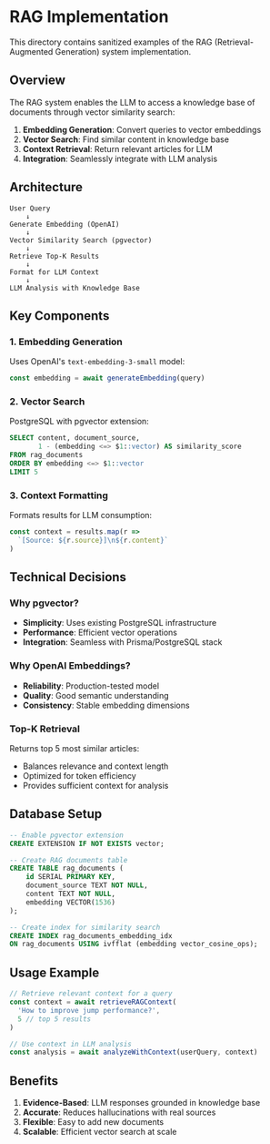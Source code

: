 # RAG Implementation

This directory contains sanitized examples of the RAG (Retrieval-Augmented Generation) system implementation.

## Overview

The RAG system enables the LLM to access a knowledge base of documents through vector similarity search:

1. **Embedding Generation**: Convert queries to vector embeddings
2. **Vector Search**: Find similar content in knowledge base
3. **Context Retrieval**: Return relevant articles for LLM
4. **Integration**: Seamlessly integrate with LLM analysis

## Architecture

```
User Query
    ↓
Generate Embedding (OpenAI)
    ↓
Vector Similarity Search (pgvector)
    ↓
Retrieve Top-K Results
    ↓
Format for LLM Context
    ↓
LLM Analysis with Knowledge Base
```

## Key Components

### 1. Embedding Generation
Uses OpenAI's `text-embedding-3-small` model:

```typescript
const embedding = await generateEmbedding(query)
```

### 2. Vector Search
PostgreSQL with pgvector extension:

```sql
SELECT content, document_source,
       1 - (embedding <=> $1::vector) AS similarity_score
FROM rag_documents
ORDER BY embedding <=> $1::vector
LIMIT 5
```

### 3. Context Formatting
Formats results for LLM consumption:

```typescript
const context = results.map(r => 
  `[Source: ${r.source}]\n${r.content}`
)
```

## Technical Decisions

### Why pgvector?
- **Simplicity**: Uses existing PostgreSQL infrastructure
- **Performance**: Efficient vector operations
- **Integration**: Seamless with Prisma/PostgreSQL stack

### Why OpenAI Embeddings?
- **Reliability**: Production-tested model
- **Quality**: Good semantic understanding
- **Consistency**: Stable embedding dimensions

### Top-K Retrieval
Returns top 5 most similar articles:
- Balances relevance and context length
- Optimized for token efficiency
- Provides sufficient context for analysis

## Database Setup

```sql
-- Enable pgvector extension
CREATE EXTENSION IF NOT EXISTS vector;

-- Create RAG documents table
CREATE TABLE rag_documents (
    id SERIAL PRIMARY KEY,
    document_source TEXT NOT NULL,
    content TEXT NOT NULL,
    embedding VECTOR(1536)
);

-- Create index for similarity search
CREATE INDEX rag_documents_embedding_idx 
ON rag_documents USING ivfflat (embedding vector_cosine_ops);
```

## Usage Example

```typescript
// Retrieve relevant context for a query
const context = await retrieveRAGContext(
  'How to improve jump performance?',
  5 // top 5 results
)

// Use context in LLM analysis
const analysis = await analyzeWithContext(userQuery, context)
```

## Benefits

1. **Evidence-Based**: LLM responses grounded in knowledge base
2. **Accurate**: Reduces hallucinations with real sources
3. **Flexible**: Easy to add new documents
4. **Scalable**: Efficient vector search at scale
